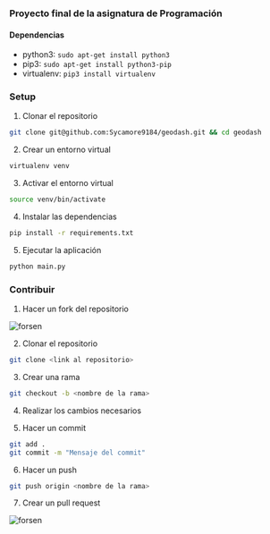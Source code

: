 ### Proyecto final de la asignatura de Programación

#### Dependencias

- python3: `sudo apt-get install python3`
- pip3: `sudo apt-get install python3-pip`
- virtualenv: `pip3 install virtualenv`

### Setup

1. Clonar el repositorio

```bash
git clone git@github.com:Sycamore9184/geodash.git && cd geodash
```

2. Crear un entorno virtual

```bash
virtualenv venv
```

3. Activar el entorno virtual

```bash
source venv/bin/activate
```

4. Instalar las dependencias

```bash
pip install -r requirements.txt
```

5. Ejecutar la aplicación

```bash
python main.py
```

### Contribuir

1. Hacer un fork del repositorio

![forsen](https://i.imgur.com/ElGyEtY.png)

2. Clonar el repositorio

```bash
git clone <link al repositorio>
```

3. Crear una rama

```bash
git checkout -b <nombre de la rama>
```

4. Realizar los cambios necesarios

5. Hacer un commit

```bash
git add .
git commit -m "Mensaje del commit"
```

6. Hacer un push

```bash
git push origin <nombre de la rama>
```

7. Crear un pull request

![forsen](https://i.imgur.com/WSfzmaG.png)
